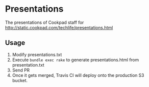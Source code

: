 # Presentations
The presentations of Cookpad staff for http://static.cookpad.com/techlife/presentations.html

## Usage

1. Modify presentations.txt
2. Execute `bundle exec rake` to generate presentations.html from presentation.txt
3. Send PR
4. Once it gets merged, Travis CI will deploy onto the production S3 bucket.
